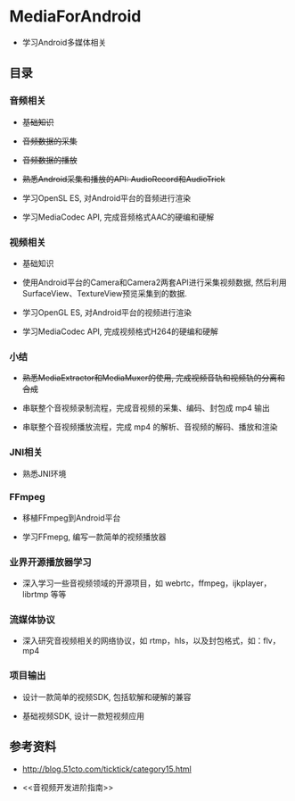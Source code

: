 # MediaForAndroid

* 学习Android多媒体相关

## 目录

### 音频相关

* ~~基础知识~~

* ~~音频数据的采集~~ 

* ~~音频数据的播放~~

* ~~熟悉Android采集和播放的API: AudioRecord和AudioTrick~~

* 学习OpenSL ES, 对Android平台的音频进行渲染

* 学习MediaCodec API, 完成音频格式AAC的硬编和硬解

### 视频相关

* 基础知识

* 使用Android平台的Camera和Camera2两套API进行采集视频数据, 然后利用 SurfaceView、TextureView预览采集到的数据.

* 学习OpenGL ES, 对Android平台的视频进行渲染

* 学习MediaCodec API, 完成视频格式H264的硬编和硬解

### 小结

* ~~熟悉MediaExtractor和MediaMuxer的使用, 完成视频音轨和视频轨的分离和合成~~

* 串联整个音视频录制流程，完成音视频的采集、编码、封包成 mp4 输出

* 串联整个音视频播放流程，完成 mp4 的解析、音视频的解码、播放和渲染

### JNI相关

* 熟悉JNI环境

### FFmpeg

* 移植FFmpeg到Android平台

* 学习FFmepg, 编写一款简单的视频播放器

### 业界开源播放器学习

* 深入学习一些音视频领域的开源项目，如 webrtc，ffmpeg，ijkplayer，librtmp 等等

### 流媒体协议

* 深入研究音视频相关的网络协议，如 rtmp，hls，以及封包格式，如：flv，mp4

### 项目输出

* 设计一款简单的视频SDK, 包括软解和硬解的兼容

* 基础视频SDK, 设计一款短视频应用

## 参考资料

* http://blog.51cto.com/ticktick/category15.html

* <<音视频开发进阶指南>>
